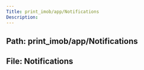 ```yaml
---
Title: print_imob/app/Notifications
Description:
---
```


## Path: print_imob/app/Notifications
## File: Notifications
